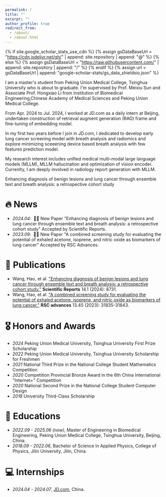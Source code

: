 ```yaml
---
permalink: /
title: ""
excerpt: ""
author_profile: true
redirect_from: 
  - /about/
  - /about.html
---
```


{% if site.google_scholar_stats_use_cdn %}
{% assign gsDataBaseUrl = "https://cdn.jsdelivr.net/gh/" | append: site.repository | append: "@" %}
{% else %}
{% assign gsDataBaseUrl = "https://raw.githubusercontent.com/" | append: site.repository | append: "/" %}
{% endif %}
{% assign url = gsDataBaseUrl | append: "google-scholar-stats/gs_data_shieldsio.json" %}

<span class='anchor' id='about-me'></span>

I am a master's student from Peking Union Medical College, Tsinghua University who is about to graduate. I'm supervised by Prof. Meixiu Sun and Associate Prof. Hongxiao Li from Institution of Biomedical Engineering,Chinese Academy of Medical Sciences and Peking Union Medical College.

From Apr. 2024 to Jul. 2024, I worked at JD.com as a daily intern at Beijing, undertaken construction of retrieval augment generation (RAG) frame and fine-tuning of embedding model.

In my first two years before I join in JD.com, I dedicated to develop early lung cancer screening model with breath analysis and radiomics and explore minimizing sceeening device based breath analysis with few features prediction model.

My research interest includes unified medical multi-modal large language models (MLLM), MLLM hallucination and optimization of vision encoder. Currenlty, I am deeply involved in radiology report generation with MLLM.

Enhancing diagnosis of benign lesions and lung cancer through ensemble text and breath analysis: a retrospective cohort study
# 🔥 News
- *2024.04*: &nbsp;🎉🎉 New Paper "Enhancing diagnosis of benign lesions and lung cancer through ensemble text and breath analysis: a retrospective cohort study" Accepted by Scientific Reports. 
- *2023.09*: &nbsp;🎉🎉 New Paper "A combined screening study for evaluating the potential of exhaled acetone, isoprene, and nitric oxide as biomarkers of lung cancer" Accepted by RSC Advances. 

# 📝 Publications 
- Wang, Hao, et al. ["Enhancing diagnosis of benign lesions and lung cancer through ensemble text and breath analysis: a retrospective cohort study."](https://www.nature.com/articles/s41598-024-59474-w) **Scientific Reports** 14.1 (2024): 8731.
- Wang, Hao, et al. ["A combined screening study for evaluating the potential of exhaled acetone, isoprene, and nitric oxide as biomarkers of lung cancer."](https://pubs.rsc.org/en/content/articlehtml/2023/ra/d3ra04522f) **RSC advances** 13.45 (2023): 31835-31843.

# 🎖 Honors and Awards
- *2024* Peking Union Medical University, Tsinghua University First Prize Scholarship
- *2022* Peking Union Medical University, Tsinghua University Scholarship for Freshmen
- *2021* National Third Prize in the National College Student Mathematics Competition
- *2020* Competition Provincial Bronze Award in the 6th China International "Internet+" Competition
- *2020* National Second Prize in the National College Student Computer Design
- *2018* University Third-Class Scholarship

# 📖 Educations
- *2022.09 - 2025.06 (now)*, Master of Engineering in Biomedical Engineering, Peking Union Medical College, Tsinghua University, Beijing, China. 
- *2018.09 - 2022.06*, Bachelor of Science in Applied Physics, College of Physics, Jilin University, Jilin, China. 

# 💻 Internships
- *2024.04 - 2024.07*, [JD.com](https://github.com/), China.
